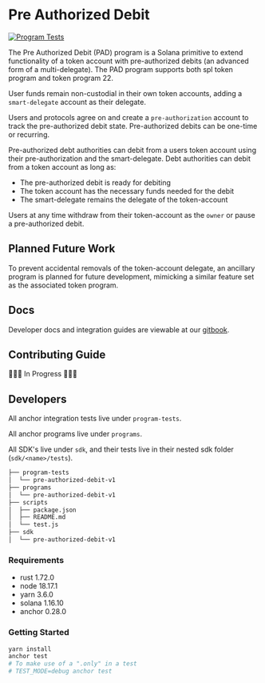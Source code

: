 # Pre Authorized Debit

[![Program Tests](https://github.com/dcaf-labs/pre-authorized-debit/actions/workflows/program-tests.yml/badge.svg)](https://github.com/dcaf-labs/pre-authorized-debit/actions/workflows/program-tests.yml)

The Pre Authorized Debit (PAD) program is a Solana primitive to extend functionality of a token account
with pre-authorized debits (an advanced form of a multi-delegate).
The PAD program supports both spl token program and token program 22.

User funds remain non-custodial in their own token accounts, adding a `smart-delegate` account as their delegate.

Users and protocols agree on and create a `pre-authorization` account to track the pre-authorized debit state.
Pre-authorized debits can be one-time or recurring.

Pre-authorized debt authorities can debit from a users token account using their pre-authorization
and the smart-delegate. Debt authorities can debit from a token account as long as:
- The pre-authorized debit is ready for debiting
- The token account has the necessary funds needed for the debit
- The smart-delegate remains the delegate of the token-account

Users at any time withdraw from their token-account as the `owner` or pause a pre-authorized debit.

## Planned Future Work

To prevent accidental removals of the token-account delegate, an ancillary program is
planned for future development, mimicking a similar feature set as the associated token program.


## Docs

Developer docs and integration guides are viewable at our [gitbook](https://docs.seabed.so/pre-authorized-debit).

## Contributing Guide

🚧🚧🚧 In Progress 🚧🚧🚧

## Developers

All anchor integration tests live under `program-tests`.

All anchor programs live under `programs`.

All SDK's live under `sdk`, and their tests live in their nested sdk folder (`sdk/<name>/tests`).

```bash
├── program-tests
│  └── pre-authorized-debit-v1
├── programs
│  └── pre-authorized-debit-v1
├── scripts
│  ├── package.json
│  ├── README.md
│  └── test.js
├── sdk
│  └── pre-authorized-debit-v1
```
### Requirements

-   rust 1.72.0
-   node 18.17.1
-   yarn 3.6.0
-   solana 1.16.10
-   anchor 0.28.0

### Getting Started

```bash
yarn install
anchor test
# To make use of a ".only" in a test
# TEST_MODE=debug anchor test
```


